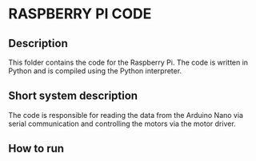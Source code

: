# RASPBERRY PI CODE
## Description
This folder contains the code for the Raspberry Pi. The code is written in Python and is compiled using the Python interpreter.

## Short system description
The code is responsible for reading the data from the Arduino Nano via serial communication and controlling the motors via the motor driver.

## How to run